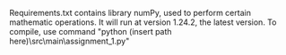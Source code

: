 Requirements.txt contains library numPy, used to perform certain mathematic operations. It will run at version 1.24.2, the latest version. 
To compile, use command "python (insert path here)\src\main\assignment_1.py"
